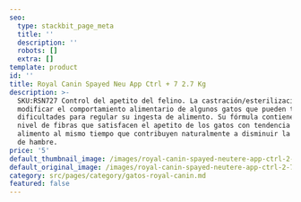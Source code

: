 ```yaml
---
seo:
  type: stackbit_page_meta
  title: ''
  description: ''
  robots: []
  extra: []
template: product
id: ''
title: Royal Canin Spayed Neu App Ctrl + 7 2.7 Kg
description: >-
  SKU:RSN727 Control del apetito del felino. La castración/esterilización puede
  modificar el comportamiento alimentario de algunos gatos que pueden tener
  dificultades para regular su ingesta de alimento. Su fórmula contiene un alto
  nivel de fibras que satisfacen el apetito de los gatos con tendencia a pedir
  alimento al mismo tiempo que contribuyen naturalmente a disminuir la sensación
  de hambre.
price: '5'
default_thumbnail_image: /images/royal-canin-spayed-neutere-app-ctrl-2-7-kg.jpg
default_original_image: /images/royal-canin-spayed-neutere-app-ctrl-2-7-kg.jpg
category: src/pages/category/gatos-royal-canin.md
featured: false
---
```

